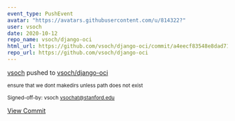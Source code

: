 ```yaml
---
event_type: PushEvent
avatar: "https://avatars.githubusercontent.com/u/814322?"
user: vsoch
date: 2020-10-12
repo_name: vsoch/django-oci
html_url: https://github.com/vsoch/django-oci/commit/a4eecf83548e8dad71ecf2b8bf79d5882e9114bf
repo_url: https://github.com/vsoch/django-oci
---
```


<a href='https://github.com/vsoch' target='_blank'>vsoch</a> pushed to <a href='https://github.com/vsoch/django-oci' target='_blank'>vsoch/django-oci</a>

<small>ensure that we dont makedirs unless path does not exist

Signed-off-by: vsoch <vsochat@stanford.edu></small>

<a href='https://github.com/vsoch/django-oci/commit/a4eecf83548e8dad71ecf2b8bf79d5882e9114bf' target='_blank'>View Commit</a>